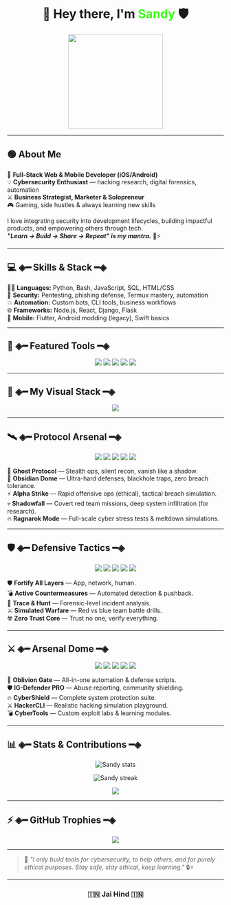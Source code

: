 <h1 align="center">👋 Hey there, I'm <span style="color:#39FF14;"><b>Sandy</b></span> 🛡️</h1>

<p align="center">
  <img src="https://media.giphy.com/media/du3J3cXyzhj75IOgvA/giphy.gif" width="220" />
</p>

---

## 🟢 About Me

🚀 **Full-Stack Web & Mobile Developer (iOS/Android)**  
💡 **Cybersecurity Enthusiast** — hacking research, digital forensics, automation  
⚔️ **Business Strategist, Marketer & Solopreneur**  
🎮 Gaming, side hustles & always learning new skills

I love integrating security into development lifecycles, building impactful products, and empowering others through tech.  
_**"Learn → Build → Share → Repeat" is my mantra.**_ 🔁⚡

---

## 💻 ◈━ Skills & Stack ━◈

🧑‍💻 **Languages:** Python, Bash, JavaScript, SQL, HTML/CSS  
🔐 **Security:** Pentesting, phishing defense, Termux mastery, automation  
💥 **Automation:** Custom bots, CLI tools, business workflows  
🌐 **Frameworks:** Node.js, React, Django, Flask  
📱 **Mobile:** Flutter, Android modding (legacy), Swift basics

---

## 🚀 ◈━ Featured Tools ━◈

<p align="center">
  <img src="https://img.shields.io/badge/🚀-Oblivion--Gate-0a0a0a?style=for-the-badge&logo=terminal&logoColor=white" />
  <img src="https://img.shields.io/badge/🛡️-IG%20Defender-0a0a0a?style=for-the-badge&logo=protonmail&logoColor=white" />
  <img src="https://img.shields.io/badge/⚔️-HackerCLI-0a0a0a?style=for-the-badge&logo=gnubash&logoColor=white" />
  <img src="https://img.shields.io/badge/🔥-CyberShield-0a0a0a?style=for-the-badge&logo=fortinet&logoColor=white" />
  <img src="https://img.shields.io/badge/💣-CyberTools-0a0a0a?style=for-the-badge&logo=tryhackme&logoColor=white" />
</p>

---

## 🎨 ◈━ My Visual Stack ━◈

<p align="center">
  <img src="https://skillicons.dev/icons?i=python,bash,linux,html,css,js,nodejs,react,flutter,django,github,git,tailwind" />
</p>

---

## 🛰️ ◈━ Protocol Arsenal ━◈

<p align="center">
  <img src="https://img.shields.io/badge/👻-Ghost%20Protocol-0a0a0a?style=for-the-badge&logo=ghost&logoColor=white" />
  <img src="https://img.shields.io/badge/🖤-Obsidian%20Dome-0a0a0a?style=for-the-badge&logo=shield&logoColor=white" />
  <img src="https://img.shields.io/badge/⚡-Alpha%20Strike-0a0a0a?style=for-the-badge&logo=zap&logoColor=white" />
  <img src="https://img.shields.io/badge/💀-Shadowfall-0a0a0a?style=for-the-badge&logo=skull&logoColor=white" />
  <img src="https://img.shields.io/badge/🔥-Ragnarok%20Mode-0a0a0a?style=for-the-badge&logo=fire&logoColor=white" />
</p>

👻 **Ghost Protocol** — Stealth ops, silent recon, vanish like a shadow.  
🖤 **Obsidian Dome** — Ultra-hard defenses, blackhole traps, zero breach tolerance.  
⚡ **Alpha Strike** — Rapid offensive ops (ethical), tactical breach simulation.  
💀 **Shadowfall** — Covert red team missions, deep system infiltration (for research).  
🔥 **Ragnarok Mode** — Full-scale cyber stress tests & meltdown simulations.

---

## 🛡️ ◈━ Defensive Tactics ━◈

<p align="center">
  <img src="https://img.shields.io/badge/🛡️-Fortify%20All-0a0a0a?style=for-the-badge&logo=fortinet&logoColor=white" />
  <img src="https://img.shields.io/badge/💣-Countermeasures-0a0a0a?style=for-the-badge&logo=biohazard&logoColor=white" />
  <img src="https://img.shields.io/badge/🔎-Trace%20%26%20Hunt-0a0a0a?style=for-the-badge&logo=search&logoColor=white" />
  <img src="https://img.shields.io/badge/⚔️-Simulated%20Warfare-0a0a0a?style=for-the-badge&logo=target&logoColor=white" />
  <img src="https://img.shields.io/badge/☢️-Zero%20Trust-0a0a0a?style=for-the-badge&logo=radiation&logoColor=white" />
</p>

🛡️ **Fortify All Layers** — App, network, human.  
💣 **Active Countermeasures** — Automated detection & pushback.  
🔎 **Trace & Hunt** — Forensic-level incident analysis.  
⚔️ **Simulated Warfare** — Red vs blue team battle drills.  
☢️ **Zero Trust Core** — Trust no one, verify everything.

---

## ⚔️ ◈━ Arsenal Dome ━◈

<p align="center">
  <img src="https://img.shields.io/badge/🚀-Oblivion%20Gate-0a0a0a?style=for-the-badge&logo=terminal&logoColor=white" />
  <img src="https://img.shields.io/badge/🛡️-IG--Defender%20PRO-0a0a0a?style=for-the-badge&logo=protonmail&logoColor=white" />
  <img src="https://img.shields.io/badge/🔥-CyberShield-0a0a0a?style=for-the-badge&logo=fortinet&logoColor=white" />
  <img src="https://img.shields.io/badge/⚔️-HackerCLI-0a0a0a?style=for-the-badge&logo=gnubash&logoColor=white" />
  <img src="https://img.shields.io/badge/💣-CyberTools-0a0a0a?style=for-the-badge&logo=tryhackme&logoColor=white" />
</p>

🚀 **Oblivion Gate** — All-in-one automation & defense scripts.  
🛡️ **IG-Defender PRO** — Abuse reporting, community shielding.  
🔥 **CyberShield** — Complete system protection suite.  
⚔️ **HackerCLI** — Realistic hacking simulation playground.  
💣 **CyberTools** — Custom exploit labs & learning modules.

---

## 📊 ◈━ Stats & Contributions ━◈

<p align="center">
  <img src="https://github-readme-stats.vercel.app/api?username=coderwizy&show_icons=true&theme=radical" alt="Sandy stats" />
</p>

<p align="center">
  <img src="https://github-readme-streak-stats.herokuapp.com/?user=coderwizy&theme=radical" alt="Sandy streak" />
</p>

<p align="center">
  <img src="https://github-profile-summary-cards.vercel.app/api/cards/profile-details?username=coderwizy&theme=radical" />
</p>

---

## ⚡ ◈━ GitHub Trophies ━◈

<p align="center">
  <img src="https://github-profile-trophy.vercel.app/?username=coderwizy&theme=radical&no-frame=true&margin-w=15&margin-h=15&column=6" />
</p>

---

> 💬 _"I only build tools for cybersecurity, to help others, and for purely ethical purposes. Stay safe, stay ethical, keep learning."_ 🔒⚡

---

<h3 align="center">🇮🇳 Jai Hind 🇮🇳</h3>
